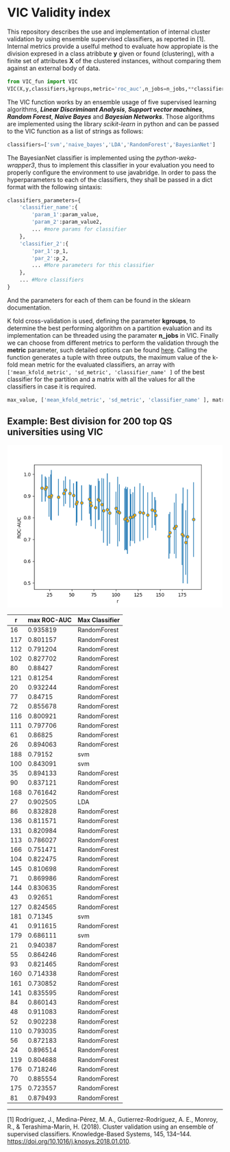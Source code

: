 # VIC Validity index 
This repository describes the use and implementation of internal cluster validation by using ensemble supervised classifiers, as reported in [1]. Internal metrics provide a uselful method to evaluate how appropiate is the
division expresed in a class atribbute **y** given or found (clustering), with a finite set of attributes **X** of the clustered instances, without comparing them against an external body of data.

```python
from VIC_fun import VIC
VIC(X,y,classifiers,kgroups,metric='roc_auc',n_jobs=n_jobs,**classifiers_parameters)
```

The VIC function works by an ensemble usage of five supervised learning algorithms, ***Linear Discriminant Analysis***, ***Support vector machines***, ***Random Forest***, ***Naive Bayes*** and ***Bayesian Networks***. Those algorithms are implemented using the library *scikit-learn* in python and can be passed to the VIC function as a list of strings as follows:
```python
classifiers=['svm','naive_bayes','LDA','RandomForest','BayesianNet']
```
The BayesianNet classifier is implemented using the *python-weka-wrapper3*, thus to implement this classifier in your evaluation you need to properly configure the environment to use javabridge.
In order to pass the hyperparameters to each of the classifiers, they shall be passed in a dict format with the following sintaxis:

```python
classifiers_parameters={
    'classifier_name':{
        'param_1':param_value,
        'param_2':param_value2,
        ... #more params for classifier
    },
    'classifier_2':{
        'par_1':p_1,
        'par_2':p_2,
        ... #More parameters for this classifier
    },
    ... #More classifiers
}
```
And the parameters for each of them can be found in the sklearn documentation.

K fold cross-validation is used, defining the parameter **kgroups**, to determine the best performing algorithm on a partition evaluation and its implementation can be threaded using the paramater **n_jobs** in VIC. Finally we can choose from different metrics to perform the validation through the **metric** parameter, such detailed options can be found [here](https://scikit-learn.org/stable/modules/classes.html#sklearn-metrics-metrics).
Calling the function generates a tuple with three outputs, the maximum value of the k-fold mean metric for the evaluated classifiers, an array with ``['mean_kfold_metric', 'sd_metric', 'classifier_name' ]`` of the best classifier for the partition and a matrix with all the values for all the classifiers in case it is required.
```python
max_value, ['mean_kfold_metric', 'sd_metric', 'classifier_name' ], matrix= VIC(X,y,...)
```
## Example: Best division for 200 top QS universities using VIC


![ROC-AUC for example](images/VIC_results.png)

|r   | max ROC-AUC   |Max Classifier|
|--- | --------  |------------|
| 16 | 0.935819  |RandomForest|
|117 | 0.801157  |RandomForest|
|112 | 0.791204  |RandomForest|
|102 | 0.827702  |RandomForest|
| 80 | 0.88427   |RandomForest|
|121 | 0.81254   |RandomForest|
| 20 | 0.932244  |RandomForest|
| 77 | 0.84715   |RandomForest|
| 72 | 0.855678  |RandomForest|
|116 | 0.800921  |RandomForest|
|111 | 0.797706  |RandomForest|
| 61 | 0.86825   |RandomForest|
| 26 | 0.894063  |RandomForest|
|188 | 0.79152   |svm|
|100 | 0.843091  |svm|
| 35 | 0.894133  |RandomForest|
| 90 | 0.837121  |RandomForest|
|168 | 0.761642  |RandomForest|
| 27 | 0.902505  |LDA|
| 86 | 0.832828  |RandomForest|
|136 | 0.811571  |RandomForest|
|131 | 0.820984  |RandomForest|
|113 | 0.786027  |RandomForest|
|166 | 0.751471  |RandomForest|
|104 | 0.822475  |RandomForest|
|145 | 0.810698  |RandomForest|
| 71 | 0.869986  |RandomForest|
|144 | 0.830635  |RandomForest|
| 43 | 0.92651   |RandomForest|
|127 | 0.824565  |RandomForest|
|181 | 0.71345   |svm         |
| 41 | 0.911615  |RandomForest|
|179 | 0.686111  |svm         |
| 21 | 0.940387  |RandomForest|
| 55 | 0.864246  |RandomForest|
| 93 | 0.821465  |RandomForest|
|160 | 0.714338  |RandomForest|
|161 | 0.730852  |RandomForest|
|141 | 0.835595  |RandomForest|
| 84 | 0.860143  |RandomForest|
| 48 | 0.911083  |RandomForest|
| 52 | 0.902238  |RandomForest|
|110 | 0.793035  |RandomForest|
| 56 | 0.872183  |RandomForest|
| 24 | 0.896514  |RandomForest|
|119 | 0.804688  |RandomForest|
|176 | 0.718246  |RandomForest|
| 70 | 0.885554  |RandomForest|
|175 | 0.723557  |RandomForest|
| 81 | 0.879493  |RandomForest|
---  --------  ------------

[1] Rodríguez, J., Medina-Pérez, M. A., Gutierrez-Rodríguez, A. E., Monroy, R., & Terashima-Marín, H. (2018). Cluster validation using an ensemble of supervised classifiers. Knowledge-Based Systems, 145, 134–144. https://doi.org/10.1016/j.knosys.2018.01.010.
